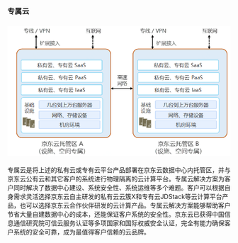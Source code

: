 ### 专属云

### ![私-专属](../../../../image/whitepaper/私-专属.png)                                     

专属云是将上述的私有云或专有云平台产品部署在京东云数据中心内托管区，并与京东云公有云和其它客户的系统进行物理隔离的云计算平台。专属云解决方案为客户同时解决了数据中心建设、系统安全性、系统运维等多个难题。客户可以根据自身需求灵活选择京东云自主研发的私有云云簇X和专有云JDStack等云计算平台产品，也可以选择京东云合作伙伴研发的云计算产品。专属云解决方案能够帮助客户节省大量自建数据中心的成本，还能保证客户系统的安全性。京东云已获得中国信息通信研究院可信云服务认证等多项国家和国际权威安全认证，完全有能力确保客户系统的安全可靠，成为最值得客户信赖的云品牌。

